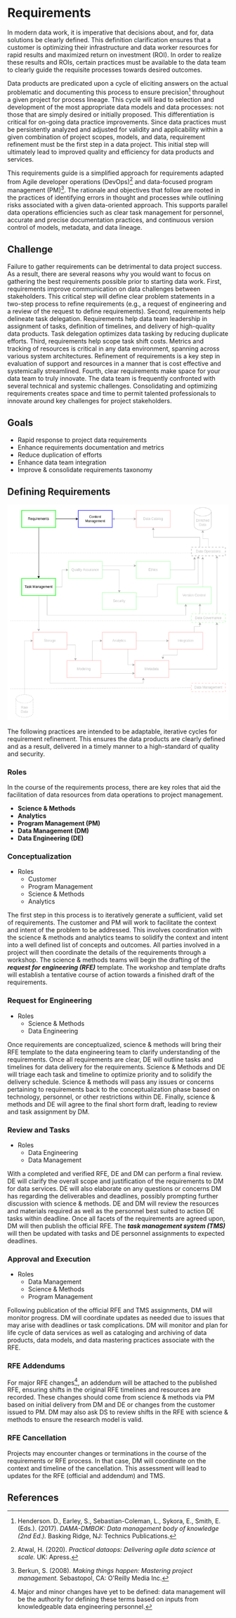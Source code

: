 # Requirements

In modern data work, it is imperative that decisions about, and for, data solutions be clearly defined. This definition clarification ensures that a customer is optimizing their infrastructure and data worker resources for rapid results and maximized return on investment (ROI). In order to realize these results and ROIs, certain practices must be available to the data team to clearly guide the requisite processes towards desired outcomes.

Data products are predicated upon a cycle of eliciting answers on the actual problematic and documenting this process to ensure precision[^1] throughout a given project for process lineage. This cycle will lead to selection and development of the most appropriate data models and data processes: not those that are simply desired or initially proposed. This differentiation is critical for on-going data practice improvements. Since data practices must be persistently analyzed and adjusted for validity and applicability within a given combination of project scopes, models, and data, requirement refinement must be the first step in a data project. This initial step will ultimately lead to improved quality and efficiency for data products and services.

This requirements guide is a simplified approach for requirements adapted from Agile developer operations (DevOps)[^2] and data-focused program management (PM)[^3]. The rationale and objectives that follow are rooted in the practices of identifying errors in thought and processes while outlining risks associated with a given data-oriented approach. This supports parallel data operations efficiencies such as clear task management for personnel, accurate and precise documentation practices, and continuous version control of models, metadata, and data lineage.

## Challenge

Failure to gather requirements can be detrimental to data project success. As a result, there are several reasons why you would want to focus on gathering the best requirements possible prior to starting data work. First, requirements improve communication on data challenges between stakeholders. This critical step will define clear problem statements in a two-step process to refine requirements (e.g., a request of engineering and a review of the request to define requirements). Second, requirements help delineate task delegation. Requirements help data team leadership in assignment of tasks, definition of timelines, and delivery of high-quality data products. Task delegation optimizes data tasking by reducing duplicate efforts. Third, requirements help scope task shift costs. Metrics and tracking of resources is critical in any data environment, spanning across various system architectures. Refinement of requirements is a key step in evaluation of support and resources in a manner that is cost effective and systemically streamlined. Fourth, clear requirements make space for your data team to truly innovate. The data team is frequently confronted with several technical and systemic challenges. Consolidating and optimizing requirements creates space and time to permit talented professionals to innovate around key challenges for project stakeholders.

## Goals

* Rapid response to project data requirements
* Enhance requirements documentation and metrics
* Reduce duplication of efforts
* Enhance data team integration
* Improve & consolidate requirements taxonomy

## Defining Requirements

![Requirements Overview](static/images/do_overview_req.png)

The following practices are intended to be adaptable, iterative cycles for requirement refinement. This ensures the data products are clearly defined and as a result, delivered in a timely manner to a high-standard of quality and security.

### Roles

In the course of the requirements process, there are key roles that aid the facilitation of data resources from data operations to project management.

* __Science & Methods__
* __Analytics__
* __Program Management (PM)__
* __Data Management (DM)__
* __Data Engineering (DE)__

### Conceptualization

* Roles
  * Customer
  * Program Management
  * Science & Methods
  * Analytics

The first step in this process is to iteratively generate a sufficient, valid set of requirements. The customer and PM will work to facilitate the context and intent of the problem to be addressed. This involves coordination with the science & methods and analytics teams to solidify the context and intent into a well defined list of concepts and outcomes. All parties involved in a project will then coordinate the details of the requirements through a workshop. The science & methods teams will begin the drafting of the _**request for engineering (RFE)**_ template. The workshop and template drafts will establish a tentative course of action towards a finished draft of the requirements.

### Request for Engineering

* Roles
  * Science & Methods
  * Data Engineering

Once requirements are conceptualized, science & methods will bring their RFE template to the data engineering team to clarify understanding of the requirements. Once all requirements are clear, DE will outline tasks and timelines for data delivery for the requirements. Science & Methods and DE will triage each task and timeline to optimize priority and to solidify the delivery schedule. Science & methods will pass any issues or concerns pertaining to requirements back to the conceptualization phase based on technology, personnel, or other restrictions within DE. Finally, science & methods and DE will agree to the final short form draft, leading to review and task assignment by DM.

### Review and Tasks

* Roles
  * Data Engineering
  * Data Management

With a completed and verified RFE, DE and DM can perform a final review. DE will clarify the overall scope and justification of the requirements to DM for data services. DE will also elaborate on any questions or concerns DM has regarding the deliverables and deadlines, possibly prompting further discussion with science & methods. DE and DM will review the resources and materials required as well as the personnel best suited to action DE tasks within deadline. Once all facets of the requirements are agreed upon, DM will then publish the official RFE. The _**task management system (TMS)**_ will then be updated with tasks and DE personnel assignments to expected deadlines.

### Approval and Execution

* Roles
  * Data Management
  * Science & Methods
  * Program Management

Following publication of the official RFE and TMS assignments, DM will monitor progress. DM will coordinate updates as needed due to issues that may arise with deadlines or task complications. DM will monitor and plan for life cycle of data services as well as cataloging and archiving of data products, data models, and data mastering practices associate with the RFE.

### RFE Addendums

For major RFE changes[^4], an addendum will be attached to the published RFE, ensuring shifts in the original RFE timelines and resources are recorded. These changes should come from science & methods via PM based on initial delivery from DM and DE or changes from the customer issued to PM. DM may also ask DS to review shifts in the RFE with science & methods to ensure the research model is valid.

### RFE Cancellation

Projects may encounter changes or terminations in the course of the requirements or RFE process. In that case, DM will coordinate on the context and timeline of the cancellation. This assessment will lead to updates for the RFE (official and addendum) and TMS.

## References

[^1]: Henderson. D., Earley, S., Sebastian-Coleman, L., Sykora, E., Smith, E. (Eds.). (2017). _DAMA-DMBOK: Data management body of knowledge (2nd Ed.)._ Basking Ridge, NJ: Technics Publications.
[^2]: Atwal, H. (2020). _Practical dataops: Delivering agile data science at scale._ UK: Apress.
[^3]: Berkun, S. (2008). _Making things happen: Mastering project management._ Sebastopol, CA: O'Reilly Media Inc.
[^4]: Major and minor changes have yet to be defined: data management will be the authority for defining these terms based on inputs from knowledgeable data engineering personnel.
